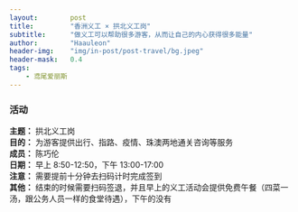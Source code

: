 ```yaml
---
layout:        post
title:         "香洲义工 × 拱北义工岗"
subtitle:      "做义工可以帮助很多游客，从而让自己的内心获得很多能量"
author:        "Haauleon"
header-img:    "img/in-post/post-travel/bg.jpeg"
header-mask:   0.4
tags:
    - 鸢尾爱丽斯
---
```


### 活动
**主题：** 拱北义工岗                              
**目的：** 为游客提供出行、指路、疫情、珠澳两地通关咨询等服务                                                  
**成员：** 陈巧伦        
**日期：** 早上 8:50-12:50，下午 13:00-17:00                             
**注意：** 需要提前十分钟去扫码计时完成签到                   
**其他：** 结束的时候需要扫码签退，并且早上的义工活动会提供免费午餐（四菜一汤，跟公务人员一样的食堂待遇），下午的没有                 